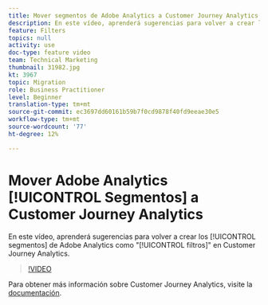 ```yaml
---
title: Mover segmentos de Adobe Analytics a Customer Journey Analytics
description: En este vídeo, aprenderá sugerencias para volver a crear los segmentos de Adobe Analytics como "filtros" en Customer Journey Analytics.
feature: Filters
topics: null
activity: use
doc-type: feature video
team: Technical Marketing
thumbnail: 31982.jpg
kt: 3967
topic: Migration
role: Business Practitioner
level: Beginner
translation-type: tm+mt
source-git-commit: ec3697dd60161b59b7f0cd9878f40fd9eeae30e5
workflow-type: tm+mt
source-wordcount: '77'
ht-degree: 12%

---
```



# Mover Adobe Analytics [!UICONTROL Segmentos] a Customer Journey Analytics

En este vídeo, aprenderá sugerencias para volver a crear los [!UICONTROL segmentos] de Adobe Analytics como &quot;[!UICONTROL filtros]&quot; en Customer Journey Analytics.

>[!VIDEO](https://video.tv.adobe.com/v/31982/?quality=12)

Para obtener más información sobre Customer Journey Analytics, visite la [documentación](https://docs.adobe.com/content/help/es-ES/analytics-platform/using/cja-landing.html).
